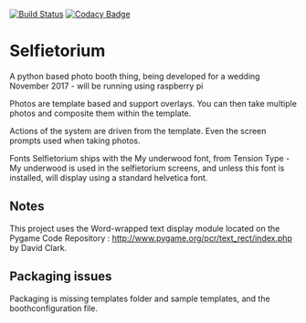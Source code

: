 [![Build Status](https://travis-ci.org/computamike/Selfietorium.svg?branch=master)](https://travis-ci.org/computamike/Selfietorium)
[![Codacy Badge](https://api.codacy.com/project/badge/Grade/7efa98acbdc2410ba7e01d5d56c987e5)](https://www.codacy.com/app/mike_18/Selfietorium?utm_source=github.com&amp;utm_medium=referral&amp;utm_content=computamike/Selfietorium&amp;utm_campaign=Badge_Grade)
# Selfietorium
A python based photo booth thing, being developed for a wedding November 2017 - will be running using raspberry pi

Photos are template based and support overlays. You can then take multiple photos and composite them within the template.

Actions of the system are driven from the template.  Even the screen prompts used when taking photos.

Fonts
Selfietorium ships with the My underwood font, from Tension Type - My underwood is used in the selfietorium screens, and unless this font is installed, will display using a standard helvetica font.


## Notes
This project uses the Word-wrapped text display module located on the Pygame Code Repository : http://www.pygame.org/pcr/text_rect/index.php by David Clark.

## Packaging issues
Packaging is missing templates folder and sample templates, and the boothconfiguration file.


